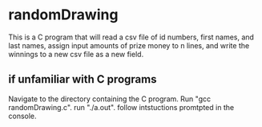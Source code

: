 # randomDrawing
This is a C program that will read a csv file of id numbers, first names, and last names, assign input amounts of prize money to n lines, and write the winnings to a new csv file as a new field.

## if unfamiliar with C programs
Navigate to the directory containing the C program.
Run "gcc randomDrawing.c".
run "./a.out".
follow intstuctions promtpted in the console.
